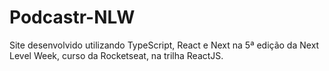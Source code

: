 # Podcastr-NLW
Site desenvolvido utilizando TypeScript, React e Next na 5ª edição da Next Level Week, curso da Rocketseat, na trilha ReactJS.
